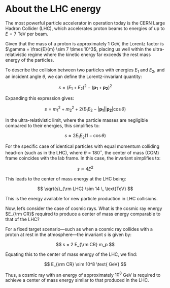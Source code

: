 # About the LHC energy

The most powerful particle accelerator in operation today is the CERN Large Hadron Collider (LHC), which accelerates proton beams to energies of up to $E = 7$ TeV per beam.

Given that the mass of a proton is approximately 1 GeV, the Lorentz factor is $\gamma = \frac{E}{m} \sim 7 \times 10^3$, placing us well within the ultra-relativistic regime where the kinetic energy far exceeds the rest mass energy of the particles.

To describe the collision between two particles with energies $E_1$ and $E_2$, and an incident angle $\theta$, we can define the Lorentz-invariant quantity:

$$
s = (E_1 + E_2)^2 - (\mathbf{p_1} + \mathbf{p_2})^2
$$

Expanding this expression gives:

$$
s = m_1^2 + m_2^2 + 2 (E_1 E_2 - |\mathbf{p_1}| |\mathbf{p_2}| \cos \theta)
$$

In the ultra-relativistic limit, where the particle masses are negligible compared to their energies, this simplifies to:

$$
s \approx 2 E_1 E_2 (1 - \cos \theta)
$$

For the specific case of identical particles with equal momentum colliding head-on (such as in the LHC), where $\theta = 180^\circ$, the center of mass (COM) frame coincides with the lab frame. In this case, the invariant simplifies to:

$$
s \approx 4 E^2
$$

This leads to the center of mass energy at the LHC being:

$$
\sqrt{s}_{\rm LHC} \sim 14 \, \text{TeV}
$$

This is the energy available for new particle production in LHC collisions.

Now, let’s consider the case of cosmic rays. What is the cosmic ray energy $E_{\rm CR}$ required to produce a center of mass energy comparable to that of the LHC?

For a fixed target scenario—such as when a cosmic ray collides with a proton at rest in the atmosphere—the invariant $s$ is given by:

$$
s = 2 E_{\rm CR} m_p
$$

Equating this to the center of mass energy of the LHC, we find:

$$
E_{\rm CR} \sim 10^8 \text{ GeV}
$$

Thus, a cosmic ray with an energy of approximately $10^8$ GeV is required to achieve a center of mass energy similar to that produced in the LHC.
